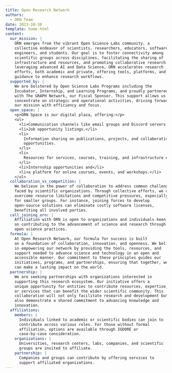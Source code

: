 ```yaml
---
title: Open Research Network
authors:
  - ORN Team
date: 2023-10-30
template: home.html
content:
  our_mission: |
    ORN emerges from the vibrant Open Science Labs community, a
    collective endeavor of scientists, researchers, educators, software
    engineers, and students. Our goal is to foster connectivity among
    scientific groups across disciplines, facilitating the sharing of
    infrastructure and resources, and promoting collaborative research. By
    leveraging advanced AI and Data Science, ORN accelerates research
    efforts, both academic and private, offering tools, platforms, and
    guidance to enhance research workflows.
  supported_by: |
    We are bolstered by Open Science Labs Programs including the
    Incubator, Internship, and Learning Programs, and proudly partnered
    with The GRAPH Network, our Fiscal Sponsor. This support allows us to
    concentrate on strategic and operational activities, driving forward
    our mission with efficiency and focus.
  open_space: |
    <p>ORN Space is our digital plaza, offering:</p>
    <ul>
      <li>Communication channels like email groups and Discord servers.</li>
      <li>Job opportunity listings.</li>
      <li>
        Information sharing on publications, projects, and collaborative
        opportunities.
      </li>
      <li>
        Resources for services, courses, training, and infrastructure needs.
      </li>
      <li>Internship opportunities and</li>
      <li>a platform for online courses, events, and workshops.</li>
    </ul>
  collaboration_vs_competition: |
    We believe in the power of collaboration to address common challenges
    faced by scientific organizations. Through collective efforts, we can
    overcome resource limitations and competitive pressures, especially
    for smaller groups. For instance, joining forces to develop
    open-source solutions can eliminate costly software licenses,
    benefiting all involved parties.
  call_joining_orn: |
    Affiliation with ORN is open to organizations and individuals keen
    on contributing to the advancement of science and research through
    open science practices.
  formula: |
    At Open Research Network, our formula for success is built
    on a foundation of collaboration, innovation, and openness. We believe
    in empowering our network by providing the tools, resources, and
    support needed to advance science and technology in an open and
    accessible manner. Our commitment to these principles guides our
    initiatives, programs, and partnerships, ensuring that together, we
    can make a lasting impact on the world.
  partnership: |
    We are seeking partnerships with organizations interested in
    supporting this research ecosystem. Our initiative offers a
    unique opportunity for entities to contribute resources, expertise,
    or services that can benefit the wider scientific community. This
    collaboration will not only facilitate research and development but
    also demonstrate a shared commitment to advancing knowledge and
    innovation.
  affiliations:
    members: |
      Individuals linked to academic or scientific bodies can join to
      contribute across various roles. For those without formal
      affiliation, options are available through IGDORE or
      case-by-case consideration.
    organizations: |
      Universities, research centers, labs, companies, and scientific
      groups are invited to affiliate.
    partnership: |
      Companies and groups can contribute by offering services to
      support affiliated organizations.
---
```

